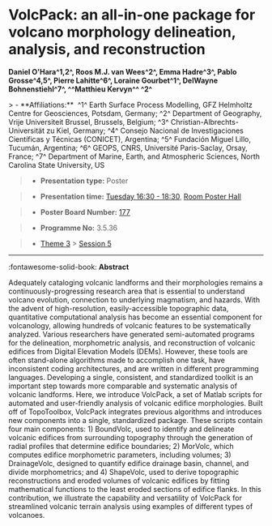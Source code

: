 # VolcPack: an all-in-one package for volcano morphology delineation, analysis, and reconstruction

**Daniel O'Hara^1,2^, Roos M.J. van Wees^2^, Emma Hadre^3^, Pablo Grosse^4,5^, Pierre Lahitte^6^, Loraine Gourbet^1^, DelWayne Bohnenstiehl^7^, ^^Matthieu Kervyn^^ ^2^**

<!-- more -->> - **Affiliations:**  ^1^ Earth Surface Process Modelling, GFZ Helmholtz Centre for Geosciences, Potsdam, Germany; ^2^ Department of Geography, Vrije Universiteit Brussel, Brussels, Belgium; ^3^ Christian-Albrechts-Universität zu Kiel, Germany; ^4^ Consejo Nacional de Investigaciones Científicas y Técnicas (CONICET), Argentina; ^5^ Fundación Miguel Lillo, Tucumán, Argentina; ^6^ GEOPS, CNRS, Université Paris-Saclay, Orsay, France; ^7^ Department of Marine, Earth, and Atmospheric Sciences, North Carolina State University, US

> - **Presentation type:** Poster

> - **Presentation time:** [Tuesday 16:30 - 18:30](../sessions_comparison.md#__tabbed_2_6), [Room Poster Hall](../maps_venue.md#__tabbed_1_1)

> - **Poster Board Number:** [177](../map_poster_boards.md#tuesday)

> - **Programme No:** 3.5.36

> - [Theme 3](../theme3.md) > [Session 5](../sessions/session-3-5.md)

--- 

:fontawesome-solid-book: **Abstract**

Adequately cataloging volcanic landforms and their morphologies remains a continuously-progressing research area that is essential to understand volcano evolution, connection to underlying magmatism, and hazards. With the advent of high-resolution, easily-accessible topographic data, quantitative computational analysis has become an essential component for volcanology, allowing hundreds of volcanic features to be systematically analyzed. Various researchers have generated semi-automated programs for the delineation, morphometric analysis, and reconstruction of volcanic edifices from Digital Elevation Models (DEMs). However, these tools are often stand-alone algorithms made to accomplish one task, have inconsistent coding architectures, and are written in different programming languages. Developing a single, consistent, and standardized toolkit is an important step towards more comparable and systematic analysis of volcanic landforms.
Here, we introduce VolcPack, a set of Matlab scripts for automated and user-friendly analysis of volcanic edifice morphologies. Built off of TopoToolbox, VolcPack integrates previous algorithms and introduces new components into a single, standardized package. These scripts contain four main components: 1) BoundVolc, used to identify and delineate volcanic edifices from surrounding topography through the generation of radial profiles that determine edifice boundaries; 2) MorVolc, which computes edifice morphometric parameters, including volumes; 3) DrainageVolc, designed to quantify edifice drainage basin, channel, and divide morphometrics; and 4) ShapeVolc, used to derive topographic reconstructions and eroded volumes of volcanic edifices by fitting mathematical functions to the least eroded sections of edifice flanks. In this contribution, we illustrate the capability and versatility of VolcPack for streamlined volcanic terrain analysis using examples of different types of volcanoes.

